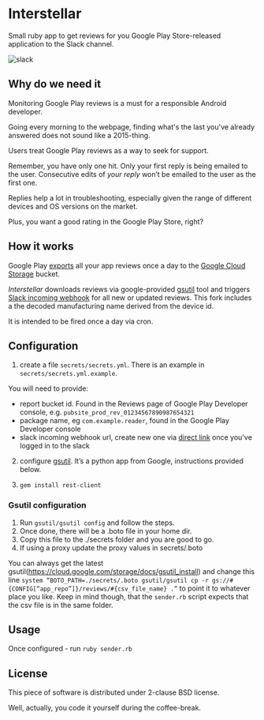 # Interstellar
Small ruby app to get reviews for you Google Play Store-released application to the Slack channel.

![slack](https://raw.githubusercontent.com/meduza-corp/interstellar/master/slack_screenshot.jpg?token=AAyQJbZeASPCKj8YppJQFsOTtR8FLUeDks5U5ysrwA%3D%3D)

## Why do we need it
Monitoring Google Play reviews is a must for a responsible Android developer.

Going every morning to the webpage, finding what's the last you've already answered does not sound like a 2015-thing.

Users treat Google Play reviews as a way to seek for support.

Remember, you have only one hit. Only your first reply is being emailed to the user. Consecutive edits of *your reply* won’t be emailed to the user as the first one.

Replies help a lot in troubleshooting, especially given the range of different devices and OS versions on the market.

Plus, you want a good rating in the Google Play Store, right?

## How it works
Google Play [exports](https://support.google.com/googleplay/android-developer/answer/138230) all your app reviews once a day to the [Google Cloud Storage](https://cloud.google.com/storage/docs) bucket.

_Interstellar_ downloads reviews via google-provided [gsutil](https://cloud.google.com/storage/docs/gsutil) tool and triggers [Slack incoming webhook](https://api.slack.com/incoming-webhooks) for all new or updated reviews. This fork includes a the decoded manufacturing name derived from the device id.

It is intended to be fired once a day via cron.

## Configuration

1. create a file `secrets/secrets.yml`. There is an example in `secrets/secrets.yml.example`.

  You will need to provide:
  - report bucket id. Found in the Reviews page of Google Play Developer console, e.g. `pubsite_prod_rev_01234567890987654321`
  - package name, eg `com.example.reader`, found in the Google Play Developer console
  - slack incoming webhook url, create new one via [direct link](https://slack.com/services/new/incoming-webhook) once you've logged in to the slack

2. configure [gsutil](https://github.com/GoogleCloudPlatform/gsutil/). It’s a python app from Google, instructions provided below.

3. `gem install rest-client`

### Gsutil configuration
1. Run `gsutil/gsutil config` and follow the steps.
2. Once done, there will be a .boto file in your home dir.
3. Copy this file to the ./secrets folder and you are good to go.
4. If using a proxy update the proxy values in secrets/.boto

You can always get the latest gsutil(https://cloud.google.com/storage/docs/gsutil_install) and change this line
`system “BOTO_PATH=./secrets/.boto gsutil/gsutil cp -r gs://#{CONFIG[“app_repo”]}/reviews/#{csv_file_name} .”`
to point it to whatever place you like. Keep in mind though, that the `sender.rb` script expects that the csv file is in the same folder.

## Usage
Once configured - run `ruby sender.rb`

## License
This piece of software is distributed under 2-clause BSD license.

Well, actually, you code it yourself during the coffee-break.
